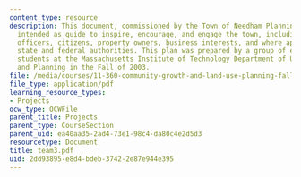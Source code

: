 ```yaml
---
content_type: resource
description: This document, commissioned by the Town of Needham Planning Board, is
  intended as guide to inspire, encourage, and engage the town, including its municipal
  officers, citizens, property owners, business interests, and where appropriate outside
  state and federal authorities. This plan was prepared by a group of eight graduate
  students at the Massachusetts Institute of Technology Department of Urban Studies
  and Planning in the Fall of 2003.
file: /media/courses/11-360-community-growth-and-land-use-planning-fall-2003/2dd93895e8d4bdeb37422e87e944e395_team3.pdf
file_type: application/pdf
learning_resource_types:
- Projects
ocw_type: OCWFile
parent_title: Projects
parent_type: CourseSection
parent_uid: ea40aa35-2ad4-73e1-98c4-da80c4e2d5d3
resourcetype: Document
title: team3.pdf
uid: 2dd93895-e8d4-bdeb-3742-2e87e944e395
---
```

